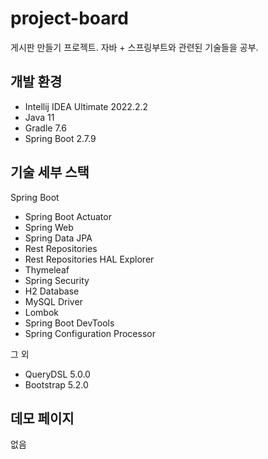 # project-board

게시판 만들기 프로젝트. 자바 + 스프링부트와 관련된 기술들을 공부.

## 개발 환경

* Intellij IDEA Ultimate 2022.2.2
* Java 11
* Gradle 7.6
* Spring Boot 2.7.9

## 기술 세부 스택

Spring Boot

* Spring Boot Actuator
* Spring Web
* Spring Data JPA
* Rest Repositories
* Rest Repositories HAL Explorer
* Thymeleaf
* Spring Security
* H2 Database
* MySQL Driver
* Lombok
* Spring Boot DevTools
* Spring Configuration Processor

그 외

* QueryDSL 5.0.0
* Bootstrap 5.2.0

## 데모 페이지

없음
